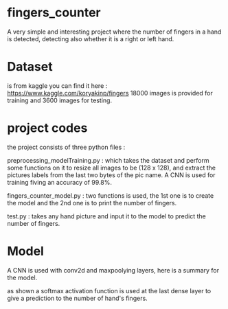 # fingers_counter
A very simple and interesting project where the number of fingers in a hand is detected, detecting also whether it is a right or left hand.

# Dataset 
is from kaggle you can find it here : https://www.kaggle.com/koryakinp/fingers 
18000 images is provided for training and 3600 images for testing.

# project codes
the project consists of three python files : 

preprocessing_modelTraining.py : which takes the dataset and perform some functions on it to resize all images to be (128 x 128), and extract the pictures labels from the last two bytes of the pic name. A CNN is used for training fiving an accuracy of 99.8%.

fingers_counter_model.py : two functions is used, the 1st one is to create the model and the 2nd one is to print the number of fingers.

test.py : takes any hand picture and input it to the model to predict the number of fingers.

# Model
A CNN is used with conv2d and maxpoolying layers, here is a summary for the model.

as shown a softmax activation function is used at the last dense layer to give a prediction to the number of hand's fingers.

